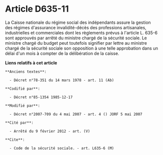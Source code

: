 # Article D635-11

La Caisse nationale du régime social des indépendants assure la gestion des régimes d'assurance invalidité-décès des
professions artisanales, industrielles et commerciales dont les règlements prévus à l'article L. 635-6 sont approuvés par
arrêté du ministre chargé de la sécurité sociale. Le ministre chargé du budget peut toutefois signifier par lettre au
ministre chargé de la sécurité sociale son opposition à une telle approbation dans un délai d'un mois à compter de la
délibération de la caisse.

**Liens relatifs à cet article**

	**Anciens textes**:

	  - Décret n°78-351 du 14 mars 1978 - art. 11 (Ab)

	**Codifié par**:

	  - Décret n°85-1354 1985-12-17

	**Modifié par**:

	  - Décret n°2007-709 du 4 mai 2007 - art. 4 () JORF 5 mai 2007

	**Cité par**:

	  - Arrêté du 9 février 2012 - art. (V)

	**Cite**:

	  - Code de la sécurité sociale. - art. L635-6 (M)
